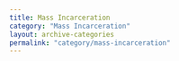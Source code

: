 ```yaml
---
title: Mass Incarceration
category: "Mass Incarceration"
layout: archive-categories
permalink: "category/mass-incarceration"
---
```

